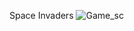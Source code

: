 Space Invaders
![Game_sc](https://user-images.githubusercontent.com/80106093/149663494-a399a4d0-1a9b-47d7-a70b-85dd42e3ba70.png)

